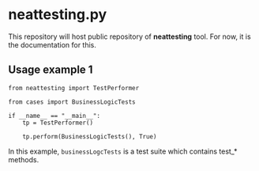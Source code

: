 # neattesting.py
This repository will host public repository of **neattesting** tool.
For now, it is the documentation for this.

## Usage example 1

```
from neattesting import TestPerformer

from cases import BusinessLogicTests

if __name__ == "__main__":
    tp = TestPerformer()

    tp.perform(BusinessLogicTests(), True)
```

In this example, `businessLogcTests` is a test suite which contains test_* methods.
